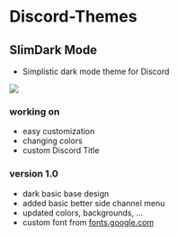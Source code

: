 # Discord-Themes

## SlimDark Mode
- Simplistic dark mode theme for Discord
<img src="https://i.imgur.com/dT27D1H.png">


### working on
- easy customization
- changing colors
- custom Discord Title

### version 1.0
- dark basic base design
- added basic better side channel menu
- updated colors, backgrounds, ...
- custom font from <a href="https://fonts.google.com/specimen/Cabin">fonts.google.com</a>
